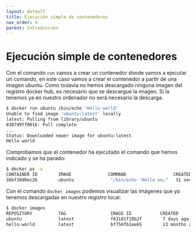 ```yaml
---
layout: default
title: Ejecución simple de contenedores
nav_order: 4
parent: Introducción
---
```

# Ejecución simple de contenedores

Con el comando `run` vamos a crear un contenedor donde vamos a ejecutar un comando, en este caso vamos a crear el contenedor a partir de una imagen ubuntu. Como todavía no hemos descargado ninguna imagen del registro docker hub, es necesario que se descargue la  imagen. Si la tenemos ya en nuestro ordenador no será necesario la descarga. 

```bash
$ docker run ubuntu /bin/echo 'Hello world' 
Unable to find image 'ubuntu:latest' locally
latest: Pulling from library/ubuntu
8387d9ff0016: Pull complete 
...
Status: Downloaded newer image for ubuntu:latest
Hello world
```

Comprobamos que el contenedor ha ejecutado el comando que hemos indicado y se ha parado:

```bash
$ docker ps -a
CONTAINER ID        IMAGE              COMMAND                  CREATED               STATUS                      PORTS               NAMES
3bbf39d0ec26        ubuntu              "/bin/echo 'Hello wo…"   31 seconds ago      Exited     (0) 29 seconds ago                       wizardly_edison
```

Con el comando `docker images` podemos visualizar las imágenes que ya tenemos descargadas en nuestro registro local:

```bash
$ docker images
REPOSITORY          TAG                 IMAGE ID           CREATED             SIZE
ubuntu              latest              f63181f19b2f        7 days ago          72.9MB
hello-world         latest              bf756fb1ae65        13 months ago       13.3kB
```

